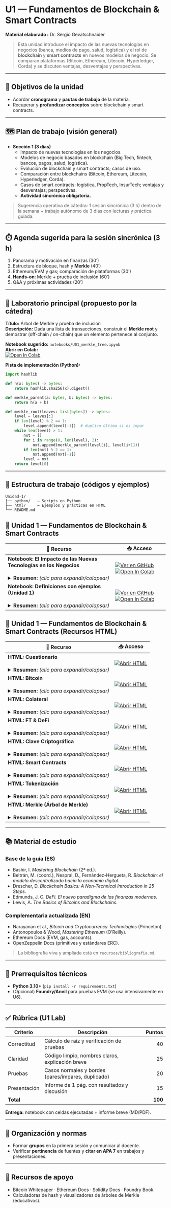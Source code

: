 # U1 — Fundamentos de Blockchain & Smart Contracts

**Material elaborado :** Dr. Sergio Gevatschnaider

> Esta unidad introduce el impacto de las nuevas tecnologías en negocios (banca, medios de pago, salud, logística) y el rol de **blockchain** y **smart contracts** en nuevos modelos de negocio. Se comparan plataformas (Bitcoin, Ethereum, Litecoin, Hyperledger, Corda) y se discuten ventajas, desventajas y perspectivas. 

---

## 🎯 Objetivos de la unidad
- Acordar **cronograma** y **pautas de trabajo** de la materia.  
- Recuperar y **profundizar conceptos** sobre blockchain y smart contracts. 

---

## 🗺️ Plan de trabajo (visión general)
- **Sección 1 (3 días)**  
  - Impacto de nuevas tecnologías en los negocios.  
  - Modelos de negocio basados en blockchain (Big Tech, fintech, bancos, pagos, salud, logística).  
  - Evolución de blockchain y smart contracts; casos de uso.  
  - Comparación entre blockchains (Bitcoin, Ethereum, Litecoin, Hyperledger, Corda).  
  - Casos de smart contracts: logística, PropTech, InsurTech; ventajas y desventajas; perspectivas.  
  - **Actividad sincrónica obligatoria.** 

> Sugerencia operativa de cátedra: 1 sesión sincrónica (3 h) dentro de la semana + trabajo autónomo de 3 días con lecturas y práctica guiada.

---

## ⏱️ Agenda sugerida para la sesión sincrónica (3 h)
1) Panorama y motivación en finanzas (30’)  
2) Estructura de bloque, hash y **Merkle** (40’)  
3) Ethereum/EVM y gas; comparación de plataformas (30’)  
4) **Hands-on**: Merkle + prueba de inclusión (60’)  
5) Q&A y próximas actividades (20’)

---

## 🧪 Laboratorio principal (propuesto por la cátedra)
**Título:** Árbol de Merkle y prueba de inclusión  
**Descripción:** Dada una lista de transacciones, construir el **Merkle root** y demostrar (off-chain / on-chain) que un elemento pertenece al conjunto.

**Notebook sugerido:** `notebooks/U01_merkle_tree.ipynb`  
**Abrir en Colab:**  
[![Open In Colab](https://colab.research.google.com/assets/colab-badge.svg)](https://colab.research.google.com/github/sgevatschnaider/blockchain-finanzas-descentralizadas/blob/main/notebooks/U01_merkle_tree.ipynb)

**Pista de implementación (Python):**
```python
import hashlib

def h(x: bytes) -> bytes:
    return hashlib.sha256(x).digest()

def merkle_parent(a: bytes, b: bytes) -> bytes:
    return h(a + b)

def merkle_root(leaves: list[bytes]) -> bytes:
    level = leaves[:]
    if len(level) % 2 == 1:
        level.append(level[-1])  # duplico última si es impar
    while len(level) > 1:
        nxt = []
        for i in range(0, len(level), 2):
            nxt.append(merkle_parent(level[i], level[i+1]))
        if len(nxt) % 2 == 1:
            nxt.append(nxt[-1])
        level = nxt
    return level[0]
````

---

## 📁 Estructura de trabajo (códigos y ejemplos)

```
Unidad-1/
├── python/   → Scripts en Python
├── html/     → Ejemplos y prácticas en HTML
└── README.md
```

## 📝 Unidad 1 — Fundamentos de Blockchain & Smart Contracts

| 📄 Recurso | 📥 Acceso |
| ---------- | --------- |
| **Notebook: El Impacto de las Nuevas Tecnologías en los Negocios** <br><br><details><summary><strong>Resumen:</strong> <em>(clic para expandir/colapsar)</em></summary><p>Este notebook introduce el impacto de tecnologías emergentes en negocios (banca, pagos, salud, logística), destacando el papel de blockchain y smart contracts. Incluye una revisión conceptual y práctica inicial con ejemplos para visualizar cómo los modelos de negocio se transforman con plataformas descentralizadas.</p></details> | [![Ver en GitHub](https://img.shields.io/badge/Ver%20en-GitHub-blue?style=for-the-badge&logo=github)](https://github.com/sgevatschnaider/blockchain-finanzas-descentralizadas/blob/main/unidades/u01-fundamentos-smart-contracts/python/El_Impacto_de_las_Nuevas_Tecnolog%C3%ADas_en_los_Negocios.ipynb) [![Open In Colab](https://colab.research.google.com/assets/colab-badge.svg)](https://colab.research.google.com/github/sgevatschnaider/blockchain-finanzas-descentralizadas/blob/main/unidades/u01-fundamentos-smart-contracts/python/El_Impacto_de_las_Nuevas_Tecnolog%C3%ADas_en_los_Negocios.ipynb) |
| **Notebook: Definiciones con ejemplos (Unidad 1)** <br><br><details><summary><strong>Resumen:</strong> <em>(clic para expandir/colapsar)</em></summary><p>Este recurso recopila las definiciones clave de la Unidad 1 (tokenización, stablecoins, depósitos tokenizados, RWA, eBL, CBDC, redes permissioned/permissionless) con ejemplos prácticos y explicaciones breves. Sirve como glosario ampliado para reforzar el aprendizaje.</p></details> | [![Ver en GitHub](https://img.shields.io/badge/Ver%20en-GitHub-blue?style=for-the-badge&logo=github)](https://github.com/sgevatschnaider/blockchain-finanzas-descentralizadas/blob/9971812dc5784b70eced370f1c92bcbe56c4e672/unidades/u01-fundamentos-smart-contracts/python/Definiciones_con_ejemplos_Unidad_1_.ipynb) [![Open In Colab](https://colab.research.google.com/assets/colab-badge.svg)](https://colab.research.google.com/github/sgevatschnaider/blockchain-finanzas-descentralizadas/blob/9971812dc5784b70eced370f1c92bcbe56c4e672/unidades/u01-fundamentos-smart-contracts/python/Definiciones_con_ejemplos_Unidad_1_.ipynb) |


## 📝 Unidad 1 — Fundamentos de Blockchain & Smart Contracts (Recursos HTML)

| 📄 Recurso | 📥 Acceso |
| ---------- | --------- |
| **HTML: Cuestionario** <br><br><details><summary><strong>Resumen:</strong> <em>(clic para expandir/colapsar)</em></summary><p>Cuestionario interactivo diseñado para evaluar la comprensión de los conceptos clave de blockchain y smart contracts vistos en la unidad. Incluye preguntas de opción múltiple y escenarios prácticos.</p></details> | [![Abrir HTML](https://img.shields.io/badge/Abrir-HTML5-green?style=for-the-badge&logo=html5)](https://github.com/sgevatschnaider/blockchain-finanzas-descentralizadas/blob/b2867d6b45f21c524dd31b2a75b1e084a5b6c6d3/unidades/u01-fundamentos-smart-contracts/html/Cuestionario.html) |
| **HTML: Bitcoin** <br><br><details><summary><strong>Resumen:</strong> <em>(clic para expandir/colapsar)</em></summary><p>Explicación introductoria de Bitcoin como el primer sistema descentralizado de transferencia de valor, su funcionamiento básico y su rol pionero en el ecosistema blockchain.</p></details> | [![Abrir HTML](https://img.shields.io/badge/Abrir-HTML5-green?style=for-the-badge&logo=html5)](https://github.com/sgevatschnaider/blockchain-finanzas-descentralizadas/blob/main/unidades/u01-fundamentos-smart-contracts/html/BITCOIN.html) |
| **HTML: Colateral** <br><br><details><summary><strong>Resumen:</strong> <em>(clic para expandir/colapsar)</em></summary><p>Definición y uso del colateral en finanzas tradicionales y en DeFi. Incluye ejemplos de gestión de garantías y liquidez intradía con activos tokenizados.</p></details> | [![Abrir HTML](https://img.shields.io/badge/Abrir-HTML5-green?style=for-the-badge&logo=html5)](https://github.com/sgevatschnaider/blockchain-finanzas-descentralizadas/blob/main/unidades/u01-fundamentos-smart-contracts/html/Colateral.html) |
| **HTML: FT & DeFi** <br><br><details><summary><strong>Resumen:</strong> <em>(clic para expandir/colapsar)</em></summary><p>Conceptos de tokens fungibles (FT) y su rol en protocolos DeFi, destacando casos de liquidez, gobernanza y productos financieros descentralizados.</p></details> | [![Abrir HTML](https://img.shields.io/badge/Abrir-HTML5-green?style=for-the-badge&logo=html5)](https://github.com/sgevatschnaider/blockchain-finanzas-descentralizadas/blob/main/unidades/u01-fundamentos-smart-contracts/html/FT_DEFI.html) |
| **HTML: Clave Criptográfica** <br><br><details><summary><strong>Resumen:</strong> <em>(clic para expandir/colapsar)</em></summary><p>Introducción a las claves públicas y privadas, su importancia en la seguridad de blockchain y su aplicación en firmas digitales y gestión de identidad.</p></details> | [![Abrir HTML](https://img.shields.io/badge/Abrir-HTML5-green?style=for-the-badge&logo=html5)](https://github.com/sgevatschnaider/blockchain-finanzas-descentralizadas/blob/main/unidades/u01-fundamentos-smart-contracts/html/clave.html) |
| **HTML: Smart Contracts** <br><br><details><summary><strong>Resumen:</strong> <em>(clic para expandir/colapsar)</em></summary><p>Definición de smart contracts, sus características principales y cómo automatizan acuerdos mediante código ejecutable en blockchain.</p></details> | [![Abrir HTML](https://img.shields.io/badge/Abrir-HTML5-green?style=for-the-badge&logo=html5)](https://github.com/sgevatschnaider/blockchain-finanzas-descentralizadas/blob/main/unidades/u01-fundamentos-smart-contracts/html/smart_contract.html) |
| **HTML: Tokenización** <br><br><details><summary><strong>Resumen:</strong> <em>(clic para expandir/colapsar)</em></summary><p>Explicación de la tokenización de activos, tanto financieros como del mundo real (RWA), y su relevancia en la digitalización de valor y mercados 24/7.</p></details> | [![Abrir HTML](https://img.shields.io/badge/Abrir-HTML5-green?style=for-the-badge&logo=html5)](https://github.com/sgevatschnaider/blockchain-finanzas-descentralizadas/blob/main/unidades/u01-fundamentos-smart-contracts/html/tokenizacion.html) |
| **HTML: Merkle (Árbol de Merkle)** <br><br><details><summary><strong>Resumen:</strong> <em>(clic para expandir/colapsar)</em></summary><p>Visualización interactiva de un Árbol de Merkle. Permite observar cómo se combinan los hashes de las transacciones para generar el Merkle Root y cómo se realizan pruebas de inclusión, un concepto esencial en la verificación de datos en blockchain.</p></details> | [![Abrir HTML](https://img.shields.io/badge/Abrir-HTML5-green?style=for-the-badge&logo=html5)](https://sgevatschnaider.github.io/blockchain-finanzas-descentralizadas/unidades/u01-fundamentos-smart-contracts/html/merkle.html) |


---

## 📚 Material de estudio

### Base de la guía (ES)

* Bashir, I. *Mastering Blockchain* (2ª ed.).
* Beltrán, M. (coord.), Nespral, D., Fernández-Hergueta, R. *Blockchain: el modelo descentralizado hacia la economía digital*.
* Drescher, D. *Blockchain Basics: A Non-Technical Introduction in 25 Steps*.
* Edmunds, J. C. *DeFi. El nuevo paradigma de las finanzas modernas*.
* Lewis, A. *The Basics of Bitcoins and Blockchains*.&#x20;

### Complementaria actualizada (EN)

* Narayanan et al., *Bitcoin and Cryptocurrency Technologies* (Princeton).
* Antonopoulos & Wood, *Mastering Ethereum* (O’Reilly).
* Ethereum Docs (EVM, gas, accounts).
* OpenZeppelin Docs (primitives y estándares ERC).

> La bibliografía viva y ampliada está en `recursos/bibliografia.md`.

---

## 🧱 Prerrequisitos técnicos

* **Python 3.10+** (`pip install -r requirements.txt`)
* (Opcional) **Foundry/Anvil** para pruebas EVM (se usa intensivamente en U6).

---

## ✅ Rúbrica (U1 Lab)

| Criterio     | Descripción                                        |  Puntos |
| ------------ | -------------------------------------------------- | ------: |
| Correctitud  | Cálculo de raíz y verificación de pruebas          |      40 |
| Claridad     | Código limpio, nombres claros, explicación breve   |      25 |
| Pruebas      | Casos normales y bordes (pares/impares, duplicado) |      20 |
| Presentación | Informe de 1 pág. con resultados y discusión       |      15 |
| **Total**    |                                                    | **100** |

**Entrega:** notebook con celdas ejecutadas + informe breve (MD/PDF).

---

## 👥 Organización y normas

* Formar **grupos** en la primera sesión y comunicar al docente.
* Verificar **pertinencia** de fuentes y **citar en APA 7** en trabajos y presentaciones.&#x20;

---

## 📎 Recursos de apoyo

* Bitcoin Whitepaper · Ethereum Docs · Solidity Docs · Foundry Book.
* Calculadoras de hash y visualizadores de árboles de Merkle (educativos).



